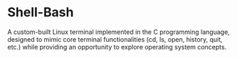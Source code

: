 # Shell-Bash
A custom-built Linux terminal implemented in the C programming language, designed to mimic core terminal functionalities (cd, ls, open, history, quit, etc.) while providing an opportunity to explore operating system concepts.

